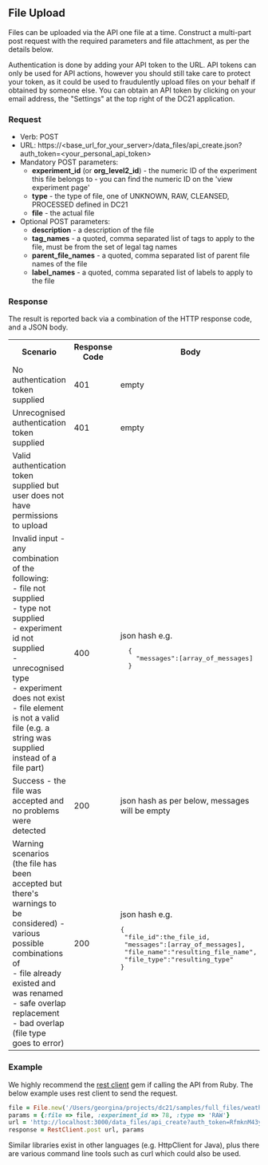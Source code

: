 ## File Upload
Files can be uploaded via the API one file at a time. Construct a multi-part post request with the required parameters and file attachment, as per the details below. 

Authentication is done by adding your API token to the URL. API tokens can only be used for API actions, however you should still take care to protect your token, as it could be used to fraudulently upload files on your behalf if obtained by someone else. You can obtain an API token by clicking on your email address, the "Settings" at the top right of the DC21 application.

### Request

* Verb: POST
* URL: https://\<base_url_for_your_server\>/data_files/api_create.json?auth_token=\<your_personal_api_token\>
* Mandatory POST parameters:
  * **experiment_id** (or **org_level2_id**) - the numeric ID of the experiment this file belongs to - you can find the numeric ID on the 'view experiment page'
  * **type** - the type of file, one of UNKNOWN, RAW, CLEANSED, PROCESSED
defined in DC21
  * **file** - the actual file
* Optional POST parameters:
  * **description** - a description of the file
  * **tag_names** - a quoted, comma separated list of tags to apply to the file, must be from the set of legal tag names 
  * **parent_file_names** - a quoted, comma separated list of parent file names of the file
  * **label_names** - a quoted, comma separated list of labels to apply to the file


### Response
The result is reported back via a combination of the HTTP response code, and a JSON body.
<table>
 <tr>
  <th>Scenario</th>
  <th>Response Code</th>
  <th>Body</th>
 </tr>
 <tr>
  <td>No authentication token supplied</td>
  <td>401</td>
  <td>empty</td>
 </tr>
 <tr>
  <td>Unrecognised authentication token supplied</td>
  <td>401</td>
  <td>empty</td>
 </tr>
 <tr>
  <td>Valid authentication token supplied but user does not
  have permissions to upload</td>
  <td></td>
  <td></td>
 </tr>
 <tr>
  <td>Invalid input - any combination of the
  following:<br>
  - file not supplied<br>
  - type not supplied<br>
  - experiment id not supplied<br>
  - unrecognised type<br>
  - experiment does not exist<br>
  - file element is not a valid file (e.g. a string was
  supplied instead of a file part)</td>
  <td>400</td>
  <td>json hash e.g.<br>
<div class="hightlight">
<pre>
  {
    "messages":[array_of_messages]
  }
</pre>
</div>
  </td>
 </tr>
 <tr>
  <td>Success - the file was accepted and no problems were detected</td>
  <td>200</td>
  <td>json hash as per below, messages will be empty</td>
 </tr>
 <tr>
  <td>Warning scenarios (the file has been
  accepted but there's warnings to be considered) - various possible
  combinations of<br>
  - file already existed and was renamed<br>
  - safe overlap replacement<br>
  - bad overlap (file type goes to error)<br>
  </td>
  <td>200</td>
  <td>json hash e.g.<br>
<div class="highlight">
<pre>
{
 "file_id":the_file_id, 
 "messages":[array_of_messages], 
 "file_name":"resulting_file_name", 
 "file_type":"resulting_type"
}
</pre>
</div>
</td>
 </tr>
</table>


### Example
We highly recommend the [rest client](https://github.com/archiloque/rest-client) gem if calling the API from Ruby. The below example uses rest client to send the request.

```ruby
file = File.new('/Users/georgina/projects/dc21/samples/full_files/weather_station/weather_station_05_min.dat')
params = {:file => file, :experiment_id => 78, :type => 'RAW'}
url = 'http://localhost:3000/data_files/api_create?auth_token=RfmknM43yYnZxtVPfAuH'
response = RestClient.post url, params
```

Similar libraries exist in other languages (e.g. HttpClient for Java), plus there are various command line tools such as curl which could also be used.
